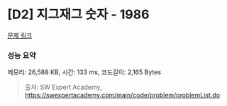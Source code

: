 # [D2] 지그재그 숫자 - 1986 

[문제 링크](https://swexpertacademy.com/main/code/problem/problemDetail.do?contestProbId=AV5PxmBqAe8DFAUq) 

### 성능 요약

메모리: 26,588 KB, 시간: 133 ms, 코드길이: 2,165 Bytes



> 출처: SW Expert Academy, https://swexpertacademy.com/main/code/problem/problemList.do